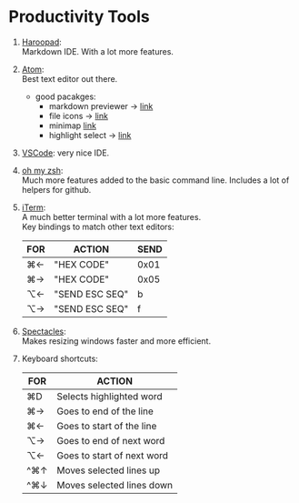 # Productivity Tools

1. [Haroopad](http://pad.haroopress.com/page.html?f=editing-markdown):  
	Markdown IDE. With a lot more features.
2. [Atom](https://atom.io):  
	Best text editor out there.
    * good pacakges:
		* markdown previewer -> [link](https://atom.io/packages/markdown-preview-plus)
		* file icons -> [link](https://atom.io/packages/file-icons)
		* minimap [link](https://atom.io/packages/minimap)
		* highlight select -> [link](https://atom.io/packages/highlight-selected)
3. [VSCode](https://code.visualstudio.com/docs/?dv=osx):
	very nice IDE.
4. [oh my zsh](https://github.com/robbyrussell/oh-my-zsh):  
	Much more features added to the basic command line. Includes a lot of helpers for github.
5. [iTerm](https://www.iterm2.com):  
	A much better terminal with a lot more features.  
    Key bindings to match other text editors:

    |FOR  |ACTION        |SEND|
	  |-----|--------------|----|
	  |⌘←   |"HEX CODE"    |0x01|
    |⌘→   |"HEX CODE"    |0x05|
    |⌥←   |"SEND ESC SEQ"|b   |
    |⌥→   |"SEND ESC SEQ"|f   |

6. [Spectacles](https://www.spectacleapp.com):  
	Makes resizing windows faster and more efficient.
7. Keyboard shortcuts:

    |FOR  |ACTION                      |
	  |------|---------------------------|
	  |⌘D   |Selects highlighted word   |
    |⌘→   |Goes to end of the line    |
    |⌘←   |Goes to start of the line  |
    |⌥→   |Goes to end of next word   |
    |⌥←   |Goes to start of next word |
    |^⌘↑  |Moves selected lines up    |
    |^⌘↓  |Moves selected lines down  |
